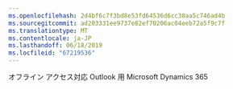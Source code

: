 ```yaml
---
ms.openlocfilehash: 2d4bf6c7f3bd8e53fd64536d6cc30aa5c746ad4b
ms.sourcegitcommit: ad203331ee9737e82ef70206ac04eeb72a5f9c7f
ms.translationtype: MT
ms.contentlocale: ja-JP
ms.lasthandoff: 06/18/2019
ms.locfileid: "67219536"
---
```

オフライン アクセス対応 Outlook 用 Microsoft Dynamics 365